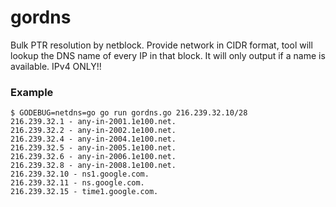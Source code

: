 # gordns
Bulk PTR resolution by netblock. Provide network in CIDR format, tool will lookup the DNS name of every IP in that block. It will only output if a name is available. IPv4 ONLY!!

### Example
```
$ GODEBUG=netdns=go go run gordns.go 216.239.32.10/28
216.239.32.1 - any-in-2001.1e100.net.
216.239.32.2 - any-in-2002.1e100.net.
216.239.32.4 - any-in-2004.1e100.net.
216.239.32.5 - any-in-2005.1e100.net.
216.239.32.6 - any-in-2006.1e100.net.
216.239.32.8 - any-in-2008.1e100.net.
216.239.32.10 - ns1.google.com.
216.239.32.11 - ns.google.com.
216.239.32.15 - time1.google.com.
```
